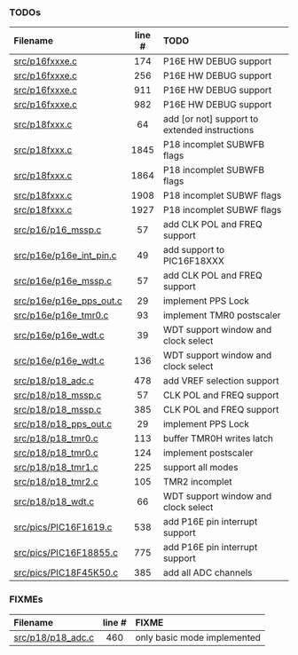 ### TODOs
| Filename | line # | TODO |
|:------|:------:|:------|
| [src/p16fxxxe.c](src/p16fxxxe.c#L174) | 174 | P16E HW DEBUG support |
| [src/p16fxxxe.c](src/p16fxxxe.c#L256) | 256 | P16E HW DEBUG support |
| [src/p16fxxxe.c](src/p16fxxxe.c#L911) | 911 | P16E HW DEBUG support |
| [src/p16fxxxe.c](src/p16fxxxe.c#L982) | 982 | P16E HW DEBUG support |
| [src/p18fxxx.c](src/p18fxxx.c#L64) | 64 | add [or not] support to extended instructions |
| [src/p18fxxx.c](src/p18fxxx.c#L1845) | 1845 | P18 incomplet SUBWFB flags |
| [src/p18fxxx.c](src/p18fxxx.c#L1864) | 1864 | P18  incomplet  SUBWFB flags |
| [src/p18fxxx.c](src/p18fxxx.c#L1908) | 1908 | P18  incomplet  SUBWF flags |
| [src/p18fxxx.c](src/p18fxxx.c#L1927) | 1927 | P18 incomplet SUBWF flags |
| [src/p16/p16_mssp.c](src/p16/p16_mssp.c#L57) | 57 | add CLK POL and FREQ support |
| [src/p16e/p16e_int_pin.c](src/p16e/p16e_int_pin.c#L49) | 49 | add support to PIC16F18XXX |
| [src/p16e/p16e_mssp.c](src/p16e/p16e_mssp.c#L57) | 57 | add CLK POL and FREQ support |
| [src/p16e/p16e_pps_out.c](src/p16e/p16e_pps_out.c#L29) | 29 | implement PPS Lock |
| [src/p16e/p16e_tmr0.c](src/p16e/p16e_tmr0.c#L93) | 93 | implement TMR0 postscaler |
| [src/p16e/p16e_wdt.c](src/p16e/p16e_wdt.c#L39) | 39 | WDT support window and clock select |
| [src/p16e/p16e_wdt.c](src/p16e/p16e_wdt.c#L136) | 136 | WDT support window and clock select |
| [src/p18/p18_adc.c](src/p18/p18_adc.c#L478) | 478 | add VREF selection support |
| [src/p18/p18_mssp.c](src/p18/p18_mssp.c#L57) | 57 | CLK POL and FREQ support |
| [src/p18/p18_mssp.c](src/p18/p18_mssp.c#L385) | 385 | CLK POL and FREQ support |
| [src/p18/p18_pps_out.c](src/p18/p18_pps_out.c#L29) | 29 | implement PPS Lock |
| [src/p18/p18_tmr0.c](src/p18/p18_tmr0.c#L113) | 113 | buffer TMR0H writes latch |
| [src/p18/p18_tmr0.c](src/p18/p18_tmr0.c#L124) | 124 | implement postscaler |
| [src/p18/p18_tmr1.c](src/p18/p18_tmr1.c#L225) | 225 | support all modes |
| [src/p18/p18_tmr2.c](src/p18/p18_tmr2.c#L105) | 105 | TMR2 incomplet |
| [src/p18/p18_wdt.c](src/p18/p18_wdt.c#L66) | 66 | WDT support window and clock select |
| [src/pics/PIC16F1619.c](src/pics/PIC16F1619.c#L538) | 538 | add P16E pin interrupt support |
| [src/pics/PIC16F18855.c](src/pics/PIC16F18855.c#L775) | 775 | add P16E pin interrupt support |
| [src/pics/PIC18F45K50.c](src/pics/PIC18F45K50.c#L385) | 385 | add all ADC channels |

### FIXMEs
| Filename | line # | FIXME |
|:------|:------:|:------|
| [src/p18/p18_adc.c](src/p18/p18_adc.c#L460) | 460 | only basic mode implemented |
